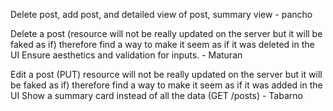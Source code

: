 Delete post, add post, and detailed view of post, summary view - pancho

Delete a post (resource will not be really updated on the server but it will be faked as if) therefore find a way to make it seem as if it was deleted in the UI
Ensure aesthetics and validation for inputs. - Maturan

Edit a post (PUT) resource will not be really updated on the server but it will be faked as if) therefore find a way to make it seem as if it was added in the UI
Show a summary card instead  of all the data (GET /posts) - Tabarno
